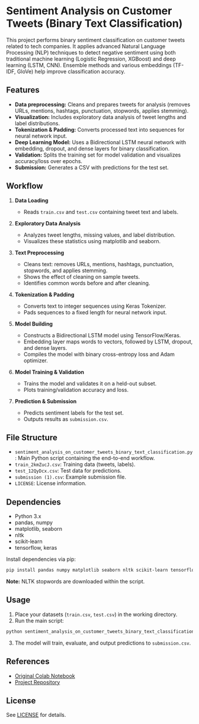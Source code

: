 # Sentiment Analysis on Customer Tweets (Binary Text Classification)

This project performs binary sentiment classification on customer tweets related to tech companies. It applies advanced Natural Language Processing (NLP) techniques to detect negative sentiment using both traditional machine learning (Logistic Regression, XGBoost) and deep learning (LSTM, CNN). Ensemble methods and various embeddings (TF-IDF, GloVe) help improve classification accuracy.

## Features

- **Data preprocessing:** Cleans and prepares tweets for analysis (removes URLs, mentions, hashtags, punctuation, stopwords, applies stemming).
- **Visualization:** Includes exploratory data analysis of tweet lengths and label distributions.
- **Tokenization & Padding:** Converts processed text into sequences for neural network input.
- **Deep Learning Model:** Uses a Bidirectional LSTM neural network with embedding, dropout, and dense layers for binary classification.
- **Validation:** Splits the training set for model validation and visualizes accuracy/loss over epochs.
- **Submission:** Generates a CSV with predictions for the test set.

## Workflow

1. **Data Loading**
   - Reads `train.csv` and `test.csv` containing tweet text and labels.

2. **Exploratory Data Analysis**
   - Analyzes tweet lengths, missing values, and label distribution.
   - Visualizes these statistics using matplotlib and seaborn.

3. **Text Preprocessing**
   - Cleans text: removes URLs, mentions, hashtags, punctuation, stopwords, and applies stemming.
   - Shows the effect of cleaning on sample tweets.
   - Identifies common words before and after cleaning.

4. **Tokenization & Padding**
   - Converts text to integer sequences using Keras Tokenizer.
   - Pads sequences to a fixed length for neural network input.

5. **Model Building**
   - Constructs a Bidirectional LSTM model using TensorFlow/Keras.
   - Embedding layer maps words to vectors, followed by LSTM, dropout, and dense layers.
   - Compiles the model with binary cross-entropy loss and Adam optimizer.

6. **Model Training & Validation**
   - Trains the model and validates it on a held-out subset.
   - Plots training/validation accuracy and loss.

7. **Prediction & Submission**
   - Predicts sentiment labels for the test set.
   - Outputs results as `submission.csv`.

## File Structure

- `sentiment_analysis_on_customer_tweets_binary_text_classification.py`: Main Python script containing the end-to-end workflow.
- `train_2kmZucJ.csv`: Training data (tweets, labels).
- `test_12QyDcx.csv`: Test data for predictions.
- `submission (1).csv`: Example submission file.
- `LICENSE`: License information.

## Dependencies

- Python 3.x
- pandas, numpy
- matplotlib, seaborn
- nltk
- scikit-learn
- tensorflow, keras

Install dependencies via pip:

```bash
pip install pandas numpy matplotlib seaborn nltk scikit-learn tensorflow
```

**Note:** NLTK stopwords are downloaded within the script.

## Usage

1. Place your datasets (`train.csv`, `test.csv`) in the working directory.
2. Run the main script:

```bash
python sentiment_analysis_on_customer_tweets_binary_text_classification.py
```

3. The model will train, evaluate, and output predictions to `submission.csv`.

## References

- [Original Colab Notebook](https://colab.research.google.com/drive/1QU3X_WAl2rnyhn3u83vqHd-hju0lKaYI)
- [Project Repository](https://github.com/manola1109/Sentiment-Analysis-on-Customer-Tweets-Binary-Text-Classification)

## License

See [LICENSE](LICENSE) for details.

